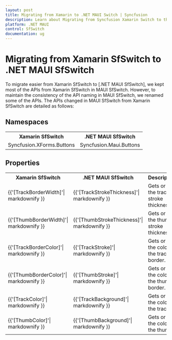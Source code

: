 ```yaml
---
layout: post
title: Migrating from Xamarin to .NET MAUI Switch | Syncfusion 
description: Learn about Migrating from Syncfusion Xamarin Switch to the Syncfusion .NET MAUI Switch control and more here.
platform: .NET MAUI
control: SfSwitch
documentation: ug
---  
```


# Migrating from Xamarin SfSwitch to .NET MAUI SfSwitch 

To migrate easier from Xamarin SfSwitch to [.NET MAUI SfSwitch], we kept most of the APIs from Xamarin SfSwitch in MAUI SfSwitch. However, to maintain the consistency of the API naming in MAUI SfSwitch, we renamed some of the APIs. The APIs changed in MAUI SfSwitch from Xamarin SfSwitch are detailed as follows:

## Namespaces 

<table>
<tr>
<th>Xamarin SfSwitch</th>
<th>.NET MAUI SfSwitch</th></tr>
<tr>
<td>Syncfusion.XForms.Buttons</td>
<td>Syncfusion.Maui.Buttons</td></tr>
</table>

## Properties

<table> 
<tr>
<th>Xamarin SfSwitch</th>
<th>.NET MAUI SfSwitch</th>
<th>Description</th></tr>
<tr>
<td> {{'[TrackBorderWidth]'| markdownify }}</td>
<td> {{'[TrackStrokeThickness]'| markdownify }}</td>
<td>Gets or sets the track stroke thickness.</td></tr>
<tr>
<td> {{'[ThumbBorderWidth]'| markdownify }}</td>
<td> {{'[ThumbStrokeThickness]'| markdownify }}</td>
<td>Gets or sets the thumb stroke thickness.</td></tr>
<tr>
<td> {{'[TrackBorderColor]'| markdownify }}</td>
<td> {{'[TrackStroke]'| markdownify }} </td>
<td>Gets or sets the color of the track border.</td></tr>
<tr>
<td> {{'[ThumbBorderColor]'| markdownify }}</td>
<td> {{'[ThumbStroke]'| markdownify }}</td>
<td>Gets or sets the color of the thumb border.</td></tr>
<tr>
<td> {{'[TrackColor]'| markdownify }}</td>
<td> {{'[TrackBackground]'| markdownify }}</td>
<td>Gets or sets the color of the track.</td></tr>
<tr>
<td> {{'[ThumbColor]'| markdownify }}</td>
<td> {{'[ThumbBackground]'| markdownify }}</td>
<td>Gets or sets the color of the thumb.</td></tr>
</table>